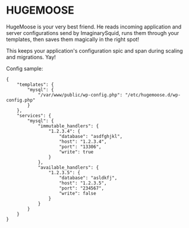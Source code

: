 # HUGEMOOSE

HugeMoose is your very best friend.  He reads incoming application and server configurations send by ImaginarySquid, runs them through your templates, then saves them magically in the right spot!  

This keeps your application's configuration spic and span during scaling and migrations.  Yay!

Config sample:
```
{
	"templates": {
		"mysql": {
			"/var/www/public/wp-config.php": "/etc/hugemoose.d/wp-config.php"
		}
	},
	"services": {
		"mysql": {
			"immutable_handlers": {
				"1.2.3.4": {
					"database": "asdfghjkl",
					"host": "1.2.3.4",
					"port": "13306",
					"write": true
				}
			},
			"available_handlers": {
				"1.2.3.5": {
					"database": "asldkfj",
					"host": "1.2.3.5",
					"port": "234567",
					"write": false
				}
			}
		}
	}
}
```